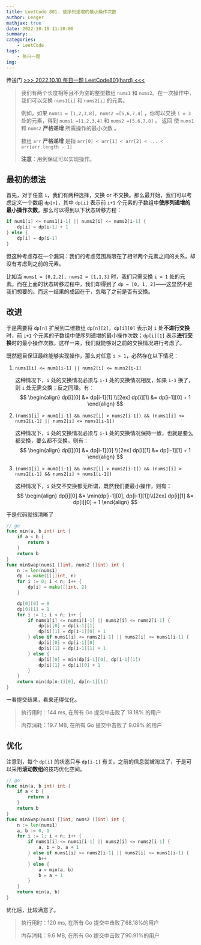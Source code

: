 ```yaml
---
title: LeetCode 801. 使序列递增的最小操作次数
author: Leager
mathjax: true
date: 2022-10-10 11:30:00
summary:
categories:
    - LeetCode
tags:
    - 每日一题
img:
---
```


传送门 [>>> 2022.10.10 每日一题 LeetCode801(hard) <<<](https://leetcode.cn/problems/minimum-swaps-to-make-sequences-increasing/submissions/)

<!--more-->

> 我们有两个长度相等且不为空的整型数组 `nums1` 和 `nums2`。在一次操作中，我们可以交换 `nums1[i]` 和 `nums2[i]` 的元素。
>
> 例如，如果 `nums1 = [1,2,3,8], nums2 =[5,6,7,4]` ，你可以交换 `i = 3` 处的元素，得到 `nums1 =[1,2,3,4]` 和 `nums2 =[5,6,7,8]` 。
> 返回 使 `nums1` 和 `nums2` **严格递增** 所需操作的最小次数 。
>
> 数组 `arr` **严格递增** 是指  `arr[0] < arr[1] < arr[2] < ... < arr[arr.length - 1]`
>
> **注意**：用例保证可以实现操作。

## 最初的想法

首先，对于任意 `i`，我们有两种选择，交换 or 不交换。那么最开始，我们可以考虑定义一个数组 `dp[n]`，其中 `dp[i]` 表示前 `i+1` 个元素的子数组中**使序列递增的最小操作次数**。那么可以得到以下状态转移方程：

```go
if num1[i] <= nums1[i-1] || nums2[i] <= nums2[i-1] {
    dp[i] = dp[i-1] + 1
} else {
    dp[i] = dp[i-1]
}
```

但这种考虑存在一个漏洞：我们的考虑范围局限在了相邻两个元素之间的关系，却没有考虑到之前的元素。

比如当 `nums1 = [0,2,2], nums2 = [1,1,3]` 时，我们只需交换 `i = 1` 处的元素。而在上面的状态转移过程中，我们却得到了 `dp = [0, 1, 2]`——这显然不是我们想要的。而这一结果的成因在于，忽略了之前是否有交换。

## 改进

于是需要将 `dp[n]` 扩展到二维数组 `dp[n][2]`，`dp[i][0]` 表示对 `i` 处**不进行交换**时，前 `i+1` 个元素的子数组中使序列递增的最小操作次数；`dp[i][1]` 表示**进行交换**时的最小操作次数。这样一来，我们就能够对之前的交换情况进行考虑了。

既然题目保证最终能够实现操作，那么对任意 `i > 1`，必然存在以下情况：

1. `nums1[i] <= num1[i-1] || nums2[i] <= nums2[i-1]`

    这种情况下，`i` 处的交换情况必须与 `i-1` 处的交换情况相反，如果 `i-1` 换了，则 `i` 处无需交换；反之同理。有：
    $$
    \begin{align}
    dp[i][0] &= dp[i-1][1] \\[2ex] dp[i][1] &= dp[i-1][0] + 1
    \end{align}
    $$

2. `(nums1[i] > num1[i-1] && nums2[i] > nums2[i-1]) && (nums1[i] <= nums2[i-1] || nums2[i] <= nums1[i-1])`

    这种情况下，`i` 处的交换情况必须与 `i-1` 处的交换情况保持一致，也就是要么都交换，要么都不交换，则有：
    $$
    \begin{align}
    dp[i][0] &= dp[i-1][0] \\[2ex] dp[i][1] &= dp[i-1][1] + 1
    \end{align}
    $$

3. `(nums1[i] > num1[i-1] && nums2[i] > nums2[i-1]) && (nums1[i] > nums2[i-1] && nums2[i] > nums1[i-1])`

    这种情况下，`i` 处交不交换都无所谓，既然我们要最小操作，则有：
    $$
    \begin{align}
    dp[i][0] &= \min(dp[i-1][0], dp[i-1][1])\\[2ex] dp[i][1] &= dp[i][0] + 1
    \end{align}
    $$

于是代码就很清晰了

```go
// go
func min(a, b int) int {
    if a < b {
        return a
    }
    return b
}
func minSwap(nums1 []int, nums2 []int) int {
    n := len(nums1)
    dp := make([][]int, n)
    for i := 0; i < n; i++ {
        dp[i] = make([]int, 2)
    }

    dp[0][0] = 0
    dp[0][1] = 1
    for i := 1; i < n; i++ {
        if nums1[i] <= nums1[i-1] || nums2[i] <= nums2[i-1] {
            dp[i][0] = dp[i-1][1]
            dp[i][1] = dp[i-1][0] + 1
        } else if nums1[i] <= nums2[i-1] || nums2[i] <= nums1[i-1] {
            dp[i][0] = dp[i-1][0]
            dp[i][1] = dp[i-1][1] + 1
        } else {
            dp[i][0] = min(dp[i-1][0], dp[i-1][1])
            dp[i][1] = dp[i][0] + 1
        }
    }
    return min(dp[n-1][0], dp[n-1][1])
}
```

一看提交结果，看来还得优化。

> 执行用时：144 ms, 在所有 Go 提交中击败了 18.18% 的用户
>
> 内存消耗：19.7 MB, 在所有 Go 提交中击败了 9.09% 的用户

## 优化

注意到，每个 `dp[i]` 的状态只与 `dp[i-1]` 有关，之前的信息就被淘汰了，于是可以采用**滚动数组**的技巧优化空间。

```go
// go
func min(a, b int) int {
    if a < b {
        return a
    }
    return b
}
func minSwap(nums1 []int, nums2 []int) int {
    n := len(nums1)
    a, b := 0, 1
    for i := 1; i < n; i++ {
        if nums1[i] <= nums1[i-1] || nums2[i] <= nums2[i-1] {
            a, b = b, a + 1
        } else if nums1[i] <= nums2[i-1] || nums2[i] <= nums1[i-1] {
            b++
        } else {
            a = min(a, b)
            b = a + 1
        }
    }
    return min(a, b)
}
```

优化后，比较满意了。

> 执行用时：120 ms, 在所有 Go 提交中击败了68.18%的用户
>
> 内存消耗：9.6 MB, 在所有 Go 提交中击败了90.91%的用户
